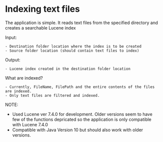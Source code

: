 # Indexing text files
The application is simple.
It reads text files from the specified directory and creates a searchable Lucene index
 
Input:
  
    - Destination folder location where the index is to be created
    - Source folder location (should contain text files to index)
  
Output:
  
    - Lucene index created in the destination folder location

What are indexed?
    
    
    - Currently, FileName, FilePath and the entire contents of the files are indexed.
    - Only text files are filtered and indexed.

NOTE: 

  - Used Lucene ver 7.4.0 for development. Older versions seem to have few of the functions depricated so the application is only compatible with Lucene 7.4.0
  - Compatible with Java Version 10 but should also work with older versions.

